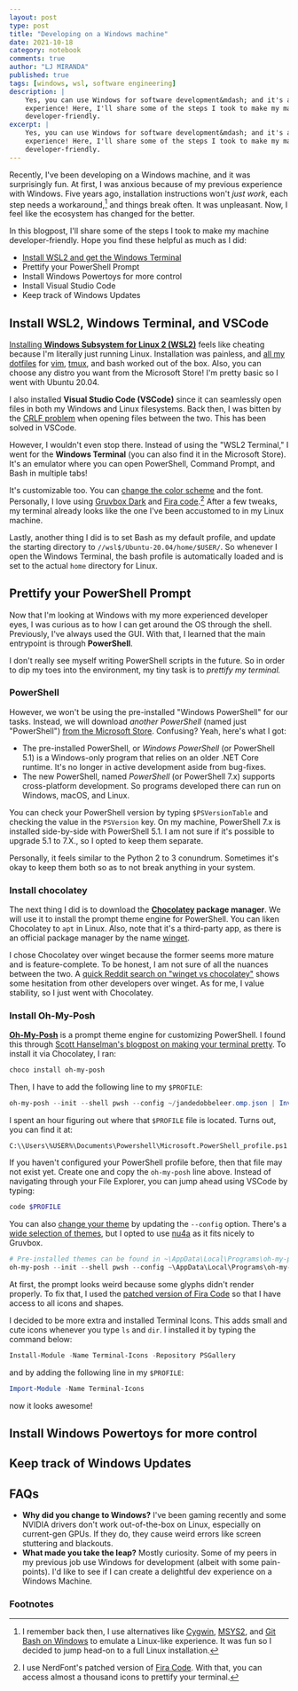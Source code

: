 ```yaml
---
layout: post
type: post
title: "Developing on a Windows machine"
date: 2021-10-18
category: notebook
comments: true
author: "LJ MIRANDA"
published: true
tags: [windows, wsl, software engineering]
description: |
    Yes, you can use Windows for software development&mdash; and it's a fun
    experience! Here, I'll share some of the steps I took to make my machine
    developer-friendly.
excerpt: |
    Yes, you can use Windows for software development&mdash; and it's a fun
    experience! Here, I'll share some of the steps I took to make my machine
    developer-friendly.
---
```



<span class="firstcharacter">R</span>ecently, I've been developing on a Windows
machine, and it was surprisingly fun. At first, I was anxious because of my
previous experience with Windows. Five years ago, installation instructions
won't *just work*, each step needs a workaround,[^1] and
things break often. It was unpleasant. Now, I feel like the ecosystem has
changed for the better.

<!-- screenshot of your setup -->

In this blogpost, I'll share some of the steps I took to make my machine
developer-friendly. Hope you find these helpful as much as I did:

- [Install WSL2 and get the Windows Terminal](#wsl2)
- Prettify your PowerShell Prompt
- Install Windows Powertoys for more control
- Install Visual Studio Code
- Keep track of Windows Updates

## <a id="wsl2"></a> Install WSL2, Windows Terminal, and VSCode

[Installing **Windows Subsystem for Linux 2
(WSL2)**](https://docs.microsoft.com/en-us/windows/wsl/install-win10) feels like
cheating because I'm literally just running Linux. Installation was painless,
and [all my dotfiles](https://github.com/ljvmiranda921/dotfiles) for
[vim](https://www.vim.org/), [tmux](https://github.com/tmux/tmux/wiki), and
bash worked out of the box. Also, you can choose any distro you want from the
Microsoft Store! I'm pretty basic so I went with Ubuntu 20.04. 

<!-- microsoft store choose distro -->
<!-- OR neofetch? -->


I also installed **Visual Studio Code (VSCode)** since it can seamlessly open
files in both my Windows and Linux filesystems. Back then, I was bitten by the
[CRLF problem](https://owasp.org/www-community/vulnerabilities/CRLF_Injection)
when opening files between the two. This has been solved in VSCode.

However, I wouldn't even stop there. Instead of using the "WSL2 Terminal," I
went for the **Windows Terminal** (you can also find it in the Microsoft Store).
It's an emulator where you can open PowerShell, Command Prompt, and Bash in
multiple tabs! 

<!-- show multiple tabs ? -->


It's customizable too. You can [change the color
scheme](https://docs.microsoft.com/en-us/windows/terminal/customize-settings/color-schemes)
and the font. Personally, I love using [Gruvbox
Dark](https://gist.github.com/davialexandre/1179070118b22d830739efee4721972d)
and [Fira
code](https://github.com/ryanoasis/nerd-fonts/tree/master/patched-fonts/FiraCode).[^2]
After a few tweaks, my terminal already looks like the one I've been accustomed
to in my Linux machine.

Lastly, another thing I did is to set Bash as my default profile, and update
the starting directory to `//wsl$/Ubuntu-20.04/home/$USER/`. So whenever I open
the Windows Terminal, the bash profile is automatically loaded and is set to
the actual `home` directory for Linux.


## Prettify your PowerShell Prompt

Now that I'm looking at Windows with my more experienced developer eyes, I was
curious as to how I can get around the OS through the shell. Previously, I've
always used the GUI. With that, I learned that the main entrypoint is through
**PowerShell**. 

I don't really see myself writing PowerShell scripts in the future. So in order
to dip my toes into the environment, my tiny task is to *prettify my terminal.*

### PowerShell

However, we won't be using the pre-installed "Windows PowerShell" for our
tasks. Instead, we will download *another PowerShell* (named just "PowerShell")
[from the Microsoft
Store](https://www.microsoft.com/en-us/p/powershell/9mz1snwt0n5d#activetab=pivot:overviewtab).
Confusing? Yeah, here's what I got:

* The pre-installed PowerShell, or *Windows PowerShell* (or PowerShell 5.1) is
    a Windows-only program that relies on an older .NET Core runtime. It's no
    longer in active development aside from bug-fixes.
* The new PowerShell, named *PowerShell* (or PowerShell 7.x) supports
    cross-platform development. So programs developed there can run on
    Windows, macOS, and Linux. 

You can check your PowerShell version by typing `$PSVersionTable` and checking
the value in the `PSVersion` key. On my machine, PowerShell 7.x is installed
side-by-side with PowerShell 5.1. I am not sure if it's possible to upgrade 5.1
to 7.X., so I opted to keep them separate.

<!-- show my PSVersionTable -->

Personally, it feels similar to the Python 2 to 3 conundrum. Sometimes it's
okay to keep them both so as to not break anything in your system.

### Install chocolatey

The next thing I did is to download the **[Chocolatey](https://chocolatey.org/)
package manager**. We will use it to install the prompt theme engine for
PowerShell. You can liken Chocolatey  to `apt` in Linux. Also, note that it's a
third-party app, as there is an official package manager by the name
[winget](https://docs.microsoft.com/en-us/windows/package-manager/winget/).

I chose Chocolatey over winget because the former seems more mature and is
feature-complete. To be honest, I am not sure of all the nuances between the
two. A [quick Reddit search on "winget vs
chocolatey"](https://www.google.com/search?q=winget+vs+chocolatey+site%3Areddit.com&oq=winget+vs+chocolatey+site%3Areddit.com)
shows some hesitation from other developers over winget. As for me, I value
stability, so I just went with Chocolatey.


### Install Oh-My-Posh

[**Oh-My-Posh**](https://ohmyposh.dev/) is a prompt theme engine for customizing PowerShell. I found this
through [Scott Hanselman's blogpost on making your terminal
pretty](https://www.hanselman.com/blog/my-ultimate-powershell-prompt-with-oh-my-posh-and-the-windows-terminal).
To install it via Chocolatey, I ran:

```powershell
choco install oh-my-posh
```

Then, I have to add the following line to my `$PROFILE`:

```powershell
oh-my-posh --init --shell pwsh --config ~/jandedobbeleer.omp.json | Invoke-Expression
```

I spent an hour figuring out where that `$PROFILE` file is located. Turns
out, you can find it at:

```
C:\\Users\%USER%\Documents\Powershell\Microsoft.PowerShell_profile.ps1
```

If you haven't configured your PowerShell profile before, then that file may
not exist yet. Create one and copy the `oh-my-posh` line above. Instead of
navigating through your File Explorer, you can jump ahead using VSCode by typing:

```powershell
code $PROFILE
```

You can also
[change your
theme](https://ohmyposh.dev/docs/windows#override-the-theme-settings) by
updating the `--config` option. There's a [wide selection of
themes](https://ohmyposh.dev/docs/themes), but I opted to use
[nu4a](https://github.com/JanDeDobbeleer/oh-my-posh/blob/main/themes/nu4a.omp.json)
as it fits nicely to Gruvbox.

```powershell
# Pre-installed themes can be found in ~\AppData\Local\Programs\oh-my-posh\themes\*.omp.json
oh-my-posh --init --shell pwsh --config ~\AppData\Local\Programs\oh-my-posh\themes\nu4a.omp.json | Invoke-Expression
```

<!-- show powershell prompt with weird graphics -->

At first, the prompt looks weird because some glyphs didn't render properly. To
fix that, I used the [patched version of Fira
Code](https://github.com/ryanoasis/nerd-fonts/tree/master/patched-fonts/FiraCode)
so that I have access to all icons and shapes.

<!-- fixed prompt -->

I decided to be more extra and installed Terminal Icons. This adds small and
cute icons whenever you type `ls` and `dir`. I installed it by typing the
command below:

```powershell
Install-Module -Name Terminal-Icons -Repository PSGallery
```

and by adding the following line in my `$PROFILE`:

```powershell
Import-Module -Name Terminal-Icons
```

now it looks awesome!

<!-- final product -->


## Install Windows Powertoys for more control



## Keep track of Windows Updates


## FAQs

- **Why did you change to Windows?** I've been gaming recently and some
      NVIDIA drivers don't work out-of-the-box on Linux, especially on current-gen
      GPUs. If they do, they cause weird errors like screen stuttering and
      blackouts.  
- **What made you take the leap?** Mostly curiosity. Some of my peers
      in my previous job use Windows for development (albeit with some pain-points). I'd like
      to see if I can create a delightful dev experience on a Windows Machine.




<!-- add links that you should check when keeping track of windows updates -->

<!--

1. install wsl
2. install windows terminal
3. beautifying your terminal: (1) bash (2) powershell
4. powertoys for keyboard mapping
-->


### Footnotes

[^1]: I remember back then, I use alternatives like [Cygwin](https://www.cygwin.com), [MSYS2](https://www.msys2.org), and [Git Bash on Windows](https://git-scm.com/downloads) to emulate a Linux-like experience. It was fun so I decided to jump head-on to a full Linux installation.
[^2]: I use NerdFont's patched version of [Fira Code](https://fonts.google.com/specimen/Fira+Code). With that, you can access almost a thousand icons to prettify your terminal.
